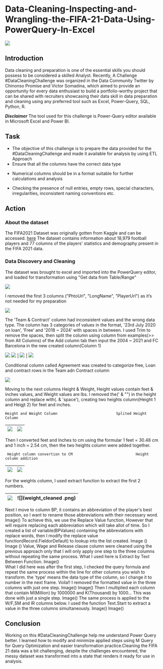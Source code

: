 # Data-Cleaning-Inspecting-and-Wrangling-the-FIFA-21-Data-Using-PowerQuery-In-Excel
![](Introduction_picture.jpeg)

## Introduction
Data cleaning and preparation is one of the essential skills you should possess to be considered a skilled Analyst. Recently, A Challenge #DataCleaningChallenge was organized in the Data Community Twitter by Chinonso Promise and Victor Somadina, which aimed to provide an opportunity for every data enthusiast to build a portfolio-worthy project that can be shared with recruiters showcasing their data skill in data preparation and cleaning using any preferred tool such as Excel, Power-Query, SQL, Python, R.

**_Disclaimer_**  The tool used for this challenge is Power-Query editor available in Microsoft Excel and Power BI.

## Task
+ The objective of this challenge is to prepare the data provided for the #DataCleaningChallenge and made it available for analysis by using ETL Approach
+ Ensure that all the columns have the correct data type
- Numerical columns should be in a format suitable for further calculations and analysis
+ Checking the presence of null entries, empty rows, special characters, irregularities, inconsistent naming conventions etc.

## Action
### About the dataset
The FIFA2021 Dataset was originally gotten from Kaggle and can be accessed. [here](https://www.kaggle.com/datasets/yagunnersya/fifa-21-messy-raw-dataset-for-cleaning-exploring) The dataset contains information about 18,979 football players and 77 columns of the players' statistics and demography present in the FIFA 2021 data.

### Data Discovery and Cleaning 
The dataset was brought to excel and imported into the PowerQuery editor, and loaded for transformation using "Get data from Table/Range" 

![](Connect_to_PowerQuery.png)

I removed the first 3 columns ("PhtoUrl", "LongName", "PlayerUrl") as it’s not needed for my preparation

![](Remove_first_three_rows.png)

The 'Team & Contract' column had inconsistent values and the wrong data type. The column has 3 categories of values in the format, '23rd July 2020 on loan’, 'Free' and '2018 ~ 2024’ with spaces in between. I used Trim to remove the spaces, then split the column using column from examples(>> from  All Columns) of the Add column tab  then input the 2004 ~ 2021 and FC Barcelona in the new created column(Column 1)
  
 ![](inconsistent_data.PNG)  ![](Trim_function.png) | ![](cleaning1.png)    |  ![](cleaning2.png) 
  
  
 Conditional column called Agreement was created to categorize free, Loan and contract rows in the Team adn Contract column 

 ![](Conditional_column.png)
 
 
Moving to the next columns Height & Weight, Height values contain feet & inches values, and Weight values are lbs. I removed the(' & "") in the height column and replace with(. & 'space'), creating two heights column(Height 1 and Heigjt 2) for feet and inches.

    Height and Weight Column                           Splited Height Column                               

  ![](Height_weight_column.png)   |  ![](split_height_column.png )
:------------------------------:  | :------------------------------:

Then I converted feet and Inches to cm using the formular 1 feet = 30.48 cm and  1 inch = 2.54 cm, then the two heights column were added together.
 
     Height column convertion to CM                             Height column addition
 
 ![](multiply_height.png)        |  ![](addition_height.png )
:------------------------------: | :------------------------------:


For the weights column, I used extract function to extract the first 2 numbers. 

  ![](weight.png) |  ![](weight_cleaned .png)
:---------------: | :--------------------------:



Next I move to column BP, it contains an abbreviation of the player's best position, so I want to rename those abbreviations with their necessary word.
Image()
To achieve this, we use the Replace Value function, However that will require replacing each abbreviation which will take allot of time. So I created a list of variable(BPValues) containing the abbreviations with replace words, then I modify the replace value function(Record.FieldorDefault) to lookup into the list created.
Image ()    Image ()
Value, Wage and Release clause column were cleaned using the previous approach only that I will only apply one step to the three columns without repeating the same process. What I used here is Extract by Text Between Function.
     Image()     
What I did here was after the first step, I checked the query formula and repeat the same process within the line for other columns you wish to transform. the 'type' means the data type of the column, so I change it to number in the next frame. Voila!! I removed the formatted value in the three columns with just one step. 
Image()    Image()
Then I multiplied each column that contain M(Million) by 1000000  and K(Thousand) by 1000... This was done with just a single step.
Image()
The same process is applied to the W/F,SM and IR columns below. I used the function Text.Start to extract a value in the three columns simultaneously.
Image()   Image()


## Conclusion
Working on this #DataCleaningChallenge help me understand Power Query better. I learned how to modify and minimize applied steps using M Query for Query Optimization and easier transformation practice.Cleaning the FIFA 21 data was a bit challenging, despite the challenges encountered, the messy dataset was transformed into a state that renders it ready for use in analysis.







